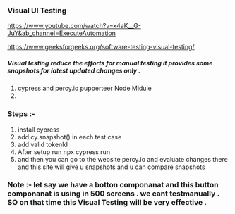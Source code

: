 ### Visual UI Testing 
https://www.youtube.com/watch?v=x4aK__G-JuY&ab_channel=ExecuteAutomation

https://www.geeksforgeeks.org/software-testing-visual-testing/

##### Visual testing reduce the efforts for manual testing it provides some snapshots for latest updated changes only . 

1. cypress and percy.io 
    pupperteer Node Midule 
2. 

### Steps :-
1. install cypress 
2. add cy.snapshot() in each test case 
3. add valid tokenId 
4. After setup run 
    npx cypress run 
5. and then you can go to the website percy.io and evaluate changes there and this site will give u snapshots and u can compare snapshots 

### Note :- let say we have a botton componanat and this button componanat is using in 500 screens . we cant testmanually . SO on that time this Visual Testing will be very effective . 